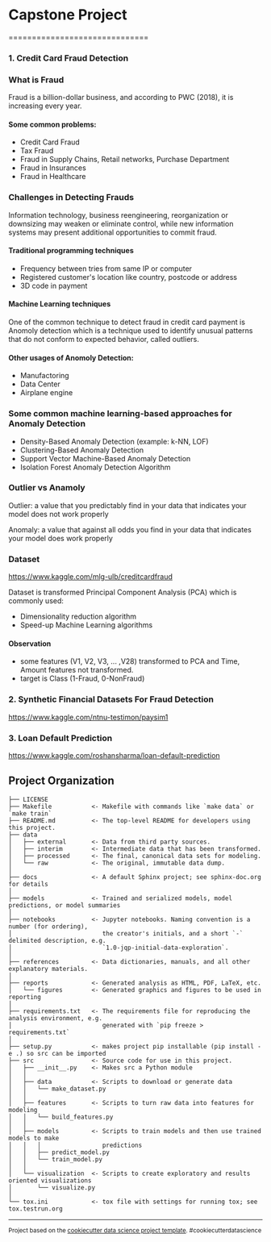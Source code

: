 # Capstone Project
==============================

### 1. Credit Card Fraud Detection


### What is Fraud
Fraud is a billion-dollar business, and according to PWC (2018), it is increasing every year.

#### Some common problems:
- Credit Card Fraud
- Tax Fraud
- Fraud in Supply Chains, Retail networks, Purchase Department
- Fraud in Insurances
- Fraud in Healthcare

### Challenges in Detecting Frauds
Information technology, business reengineering, reorganization or downsizing may weaken or eliminate control, while new information systems may present additional opportunities to commit fraud.

#### Traditional programming techniques
- Frequency between tries from same IP or computer
- Registered customer's location like country, postcode or address
- 3D code in payment

#### Machine Learning techniques
One of the common technique to detect fraud in credit card payment is Anomoly detection which is a technique used to identify unusual patterns that do not conform to expected behavior, called outliers. 

#### Other usages of Anomoly Detection:
- Manufactoring
- Data Center 
- Airplane engine

### Some common machine learning-based approaches for Anomaly Detection

- Density-Based Anomaly Detection (example: k-NN, LOF)
- Clustering-Based Anomaly Detection
- Support Vector Machine-Based Anomaly Detection
- Isolation Forest Anomaly Detection Algorithm


### Outlier vs Anamoly
Outlier: a value that you predictably find in your data that indicates your model does not work properly

Anomaly: a value that against all odds you find in your data that indicates your model does work properly

### Dataset
https://www.kaggle.com/mlg-ulb/creditcardfraud

Dataset is transformed Principal Component Analysis (PCA) which is commonly used:
- Dimensionality reduction algorithm
- Speed-up Machine Learning algorithms

#### Observation
- some features (V1, V2, V3, ... ,V28) transformed to PCA and Time, Amount features not transformed.
- target is Class (1-Fraud, 0-NonFraud)


### 2. Synthetic Financial Datasets For Fraud Detection
https://www.kaggle.com/ntnu-testimon/paysim1


### 3. Loan Default Prediction
https://www.kaggle.com/roshansharma/loan-default-prediction


Project Organization
------------

    ├── LICENSE
    ├── Makefile           <- Makefile with commands like `make data` or `make train`
    ├── README.md          <- The top-level README for developers using this project.
    ├── data
    │   ├── external       <- Data from third party sources.
    │   ├── interim        <- Intermediate data that has been transformed.
    │   ├── processed      <- The final, canonical data sets for modeling.
    │   └── raw            <- The original, immutable data dump.
    │
    ├── docs               <- A default Sphinx project; see sphinx-doc.org for details
    │
    ├── models             <- Trained and serialized models, model predictions, or model summaries
    │
    ├── notebooks          <- Jupyter notebooks. Naming convention is a number (for ordering),
    │                         the creator's initials, and a short `-` delimited description, e.g.
    │                         `1.0-jqp-initial-data-exploration`.
    │
    ├── references         <- Data dictionaries, manuals, and all other explanatory materials.
    │
    ├── reports            <- Generated analysis as HTML, PDF, LaTeX, etc.
    │   └── figures        <- Generated graphics and figures to be used in reporting
    │
    ├── requirements.txt   <- The requirements file for reproducing the analysis environment, e.g.
    │                         generated with `pip freeze > requirements.txt`
    │
    ├── setup.py           <- makes project pip installable (pip install -e .) so src can be imported
    ├── src                <- Source code for use in this project.
    │   ├── __init__.py    <- Makes src a Python module
    │   │
    │   ├── data           <- Scripts to download or generate data
    │   │   └── make_dataset.py
    │   │
    │   ├── features       <- Scripts to turn raw data into features for modeling
    │   │   └── build_features.py
    │   │
    │   ├── models         <- Scripts to train models and then use trained models to make
    │   │   │                 predictions
    │   │   ├── predict_model.py
    │   │   └── train_model.py
    │   │
    │   └── visualization  <- Scripts to create exploratory and results oriented visualizations
    │       └── visualize.py
    │
    └── tox.ini            <- tox file with settings for running tox; see tox.testrun.org


--------

<p><small>Project based on the <a target="_blank" href="https://drivendata.github.io/cookiecutter-data-science/">cookiecutter data science project template</a>. #cookiecutterdatascience</small></p>

